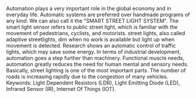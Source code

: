 Automation plays a very important role in the global economy and in everyday life. Automatic systems are 
preferred over handmade programs of any kind. We can also call it the "SMART STREET LIGHT 
SYSTEM". The smart light sensor refers to public street light, which is familiar with the movement of 
pedestrians, cyclists, and motorists. street lights, also called adaptive streetlights, dim when no work is 
available but light up when movement is detected. Research shows an automatic control of traffic lights, 
which may save some energy. In terms of industrial development, automation goes a step further than 
machinery. Functional muscle needs, automation greatly reduces the need for human mental and sensory 
needs. Basically, street lighting is one of the most important parts. The number of roads is increasing rapidly 
due to the congestion of many vehicles. Keywords: Light Dependent Resistors (LDR), Light Emitting Diode 
(LED), Infrared Sensor (IR), Internet Of Things (IOT).
